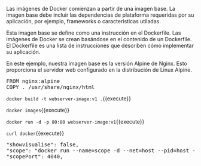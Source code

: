 Las imágenes de Docker comienzan a partir de una imagen base. La imagen base debe incluir las dependencias de plataforma requeridas por su aplicación, por ejemplo,
frameworks o caracteristicas utiladas.

Esta imagen base se define como una instrucción en el Dockerfile. Las imágenes de Docker se crean basándose en el contenido de un Dockerfile. 
El Dockerfile es una lista de instrucciones que describen cómo implementar su aplicación.

En este ejemplo, nuestra imagen base es la versión Alpine de Nginx. Esto proporciona el servidor web configurado en la distribución de Linux Alpine.

<pre class="file" data-target="clipboard">
FROM nginx:alpine
COPY . /usr/share/nginx/html
</pre>

`docker build -t webserver-image:v1 .`{{execute}}

`docker images`{{execute}}

`docker run -d -p 80:80 webserver-image:v1`{{execute}}

`curl docker`{{execute}}

<pre class="file">
"showvisualise": false,
"scope": "docker run --name=scope -d --net=host --pid=host --privileged -v /var/run/docker.sock:/var/run/docker.sock:rw weaveworks/scope:1.9.1 --probe.docker=true",
"scopePort": 4040,
</pre>
